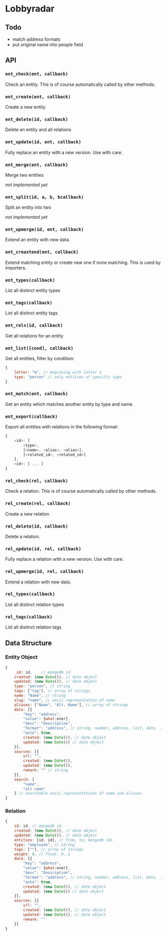 # Lobbyradar

## Todo

* match address formats
* put original name into people field

## API

### `ent_check(ent, callback)`

Check an entity. This is of course automatically called by other methods.

### `ent_create(ent, callback)`

Create a new entity

### `ent_delete(id, callback)`

Delete an entity and all relations

### `ent_update(id, ent, callback)`

Fully replace an entity with a new version. Use with care.

### `ent_merge(ent, callback)`

Merge two entities

_not implemented yet_

### `ent_split(id, a, b, bcallback)`

Split an entity into two

_not implemented yet_

### `ent_upmerge(id, ent, callback)`

Extend an entity with new data.

### `ent_creaxtend(ent, callback)`

Extend matching entity or create new one if none matching. This is used by importers.

### `ent_types(callback)`

List all distinct entity types

### `ent_tags(callback)`

List all distinct entity tags

### `ent_rels(id, callback)`

Get all relations for an entity

### `ent_list([cond], callback)`

Get all entities, filter by condition:

``` javascript
{
	letter: "A", // beginning with letter a
	type: "person" // only entities of specific type
}
```

### `ent_match(ent, callback)`

Get an entity which matches another entity by type and name.

### `ent_export(callback)`

Export all entities with relations in the following format:

``` javascript
{
	<id>: [
		<type>,
		[<name>, <alias>, <alias>],
		[<related_id>, <related_id>]
	],
	<id>: [ ... ]
}
```

### `rel_check(rel, callback)`

Check a relation. This is of course automatically called by other methods.

### `rel_create(rel, callback)`

Create a new relation

### `rel_delete(id, callback)`

Delete a relation.

### `rel_update(id, rel, callback)`

Fully replace a relation with a new version. Use with care.

### `rel_upmerge(id, rel, callback)`

Extend a relation with new data.

### `rel_types(callback)`

List all distinct relation types

### `rel_tags(callback)`

List all distinct relation tags

## Data Structure

### Entity Object

``` javascript
{
	_id: id,	// mongodb id
	created: (new Date()), // date object
	updated: (new Date()), // date object
	type: "person", // string
	tags: ["tag"], // array of strings
	name: "Name", // string
	slug: "name", // ascii representation of name
	aliases: ["Name", "Alt. Name"], // array of strings
	data: [{
		"key": "address",
		"value": {what:ever},
		"desc": "Description",
		"format": "address", // string, number, address, list, date, ...
		"auto": true,
		created: (new Date()), // date object
		updated: (new Date()) // date object
	}],	
	sources: [{
		url: "",
		created: (new Date()),
		updated: (new Date()),
		remark: "" // string
	}],
	search: [
		"name",
		"alt name"
	] // searchable ascii representations of name and aliases
}
``` 

### Relation

``` javascript
{
	id: id, // mongodb id
	created: (new Date()), // date object
	updated: (new Date()), // date object
	entities: [id, id], // from, to; mongodb ids
	type: "employee", // string
	tags: [""], // array of strings
	weight: 0, // float, 0..1
	data: [{
		"key": "address",
		"value": {what:ever},
		"desc": "Description",
		"format": "address", // string, number, address, list, date, ...
		"auto": true,
		created: (new Date()), // date object
		updated: (new Date()) // date object
	}],
	sources: [{ 
		url: "",
		created: (new Date()), // date object
		updated: (new Date()), // date object
		remark: ""
	}]
}
``` 

